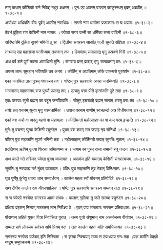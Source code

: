 ताम् कथाम् कौशिको रामे निवेद्य मधुर अक्षरम् ।
पुनः एव अपरम् वाक्यम् काकुत्स्थम् इदम् अब्रवीत् ॥१-३८-१॥

अयोध्या अधिपतिः वीरः पूर्वम् आसीत् नराधिपः ।
सगरो नाम धर्मात्मा प्रजाकामः स च अप्रजः ॥१-३८-२॥

वैदर्भ दुहिता राम केशिनी नाम नामतः ।
ज्येष्ठा सगर पत्नी सा धर्मिष्ठा सत्य वादिनी ॥१-३८-३॥

अरिष्ठनेमि दुहिता सुपर्ण भगिनी तु सा ।
द्वितीया सगरस्य आसीत् पत्नी सुमति संज्ञिता ॥१-३८-४॥

ताभ्याम् सह महाराजा पत्नीभ्याम् तप्तवान् तपः ।
हिमवंतम् समासाद्य भृगु प्रस्रवणे गिरौ ॥१-३८-५॥

अथ वर्ष शते पूर्णे तपसा आराधितो मुनिः ।
सगराय वरम् प्रादाद् भृगुः सत्यवताम् वरः ॥१-३८-६॥

अपत्य लाभः सुमहान् भविष्यति तव अनघ ।
कीर्तिम् च अप्रतिमाम् लोके प्राप्स्यसे पुरुषर्षभ ॥१-३८-७॥

एका जनयिता तात पुत्रम् वंशकरम् तव ।
षष्टिम् पुत्र सहस्राणि अपरा जनयिष्यति ॥१-३८-८॥

भाषमाणम् महात्मानम् राज पुत्र्यौ प्रसाद्य तम् ।
ऊचतुः परम प्रीते कृतांजलि पुटे तदा ॥१-३८-९॥

एकः कस्याः सुतो ब्रह्मन् का बहून् जनयिष्यति ।
श्रोतुम् इच्छावहे ब्रह्मन् सत्यम् अस्तु वचः तव ॥१-३८-१०॥

तयोः तत् वचनम् श्रुत्वा भृगुः परमधार्मिकः ।
उवाच परमाम् वाणीम् स्वच्छन्दो अत्र विधीयताम् ॥१-३८-११॥

एको वंश करो वा अस्तु बहवो वा महाबलाः ।
कीर्तिमन्तो महोत्साहाः का वा कम् वरम् इच्छति ॥१-३८-१२॥

मुनेः तु वचनम् श्रुत्वा केशिनी रघुनंदन ।
पुत्रम् वंश करम् राम जग्राह नृप संनिधौ ॥१-३८-१३॥

षष्टिम् पुत्र सहस्राणि सुपर्ण भगिनी तदा ।
महोत्साहान् कीर्तिमतो जग्राह सुमतिः सुतान् ॥१-३८-१४॥

प्रदक्षिणम् ऋषिम् कृत्वा शिरसा अभिप्रणम्य च ।
जगाम स्व पुरम् राजा सभार्या रघु नन्दन ॥१-३८-१५॥

अथ काले गते तस्मिन् ज्येष्ठा पुत्रम् व्यजायत ।
असमंज इति ख्यातम् केशिनी सगरात्मजम् ॥१-३८-१६॥

सुमतिः तु नरव्याघ्र गर्भ तुंबम् व्यजायत ।
षष्टिः पुत्र सहस्राणि तुंब भेदात् विनिःसृताः ॥१-३८-१७॥

घृत पूर्णेषु कुंभेषु धात्र्यः तान् समवर्धयन् ।
कालेन महता सर्वे यौवनम् प्रतिपेदिरे ॥१-३८-१८॥

अथ दीर्घेण कालेन रूप यौवनशालिनः ।
षष्टिः पुत्र सहस्राणि सगरस्य अभवन् तदा ॥१-३८-१९॥

स च ज्येष्ठो नरश्रेष्ठ सगरस्य आत्म संभवः ।
बालान् गृहीत्वा तु जले सरय्वा रघुनंदन ॥१-३८-२०॥

प्रक्षिप्य प्रहसन् नित्यम् मज्जतस् तान् निरीक्ष्य वै ।
एवम् पाप समाचारः सज्जन प्रतिबाधकः ॥१-३८-२१॥

पौराणाम् अहिते युक्तः पित्रा निर्वासितः पुरात् ।
तस्य पुत्रो अंशुमान् नाम असमंजस्य वीर्यवान् ॥१-३८-२२॥

सम्मतः सर्व लोकस्य सर्वस्य अपि प्रियम् वदः ।
ततः कालेन महता मतिः समभिजायत ॥१-३८-२३॥

सगरस्य नरश्रेष्ठ यजेयम् इति निश्चिता ।
स कृत्वा निश्चयम् राजा स उपाध्याय गणः तदा ।यज्ञ कर्मणि वेदज्ञो यष्टुम् समुपचक्रमे ॥१-३८-२४॥

